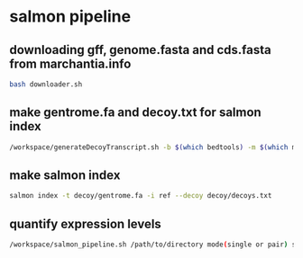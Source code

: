 # salmon pipeline

## downloading gff, genome.fasta and cds.fasta from marchantia.info

```bash
bash downloader.sh
```

## make gentrome.fa and decoy.txt for salmon index

```bash 
/workspace/generateDecoyTranscript.sh -b $(which bedtools) -m $(which mashmap) -a MpTak1v5.1_r1.gff -g MpTak1v5.1.fasta -t MpTak1v5.1_r1.cds.fasta -o decoy
```

## make salmon index

```bash
salmon index -t decoy/gentrome.fa -i ref --decoy decoy/decoys.txt
```

## quantify expression levels

```bash
/workspace/salmon_pipeline.sh /path/to/directory mode(single or pair) scaledMethods(scaledTPM or scaledLengthTPM) threads
```